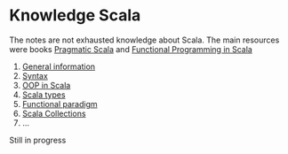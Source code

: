 Knowledge Scala
====================

The notes are not exhausted knowledge about Scala. The main resources were books [Pragmatic Scala](https://www.goodreads.com/book/show/25509140-pragmatic-scala) and [Functional Programming in Scala](https://www.goodreads.com/book/show/13541678-functional-programming-in-scala)

1) [General information](https://github.com/OndrejKucera/knowledge_scala/blob/master/General_Information.md)
2) [Syntax](https://github.com/OndrejKucera/knowledge_scala/blob/master/Syntax.md)
3) [OOP in Scala](https://github.com/OndrejKucera/knowledge_scala/blob/master/OOP.md)
4) [Scala types](https://github.com/OndrejKucera/knowledge_scala/blob/master/Scala_Types.md)
5) [Functional paradigm](https://github.com/OndrejKucera/knowledge_scala/blob/master/Functional_Paradigm.md)
6) [Scala Collections](https://github.com/OndrejKucera/knowledge_scala/blob/master/Collections.md)
7) ...

Still in progress
